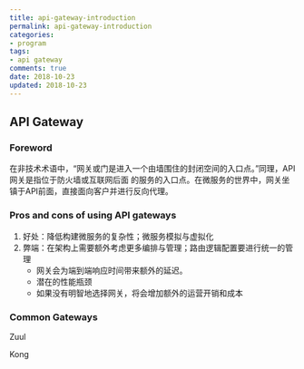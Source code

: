 ```yaml
---
title: api-gateway-introduction
permalink: api-gateway-introduction
categories:
- program
tags:
- api gateway
comments: true
date: 2018-10-23
updated: 2018-10-23
---
```



## API Gateway

### Foreword

在非技术术语中，“网关或门是进入一个由墙围住的封闭空间的入口点。”同理，API网关是指位于防火墙或互联网后面
的服务的入口点。在微服务的世界中，网关坐镇于API前面，直接面向客户并进行反向代理。

### Pros and cons of using API gateways

1. 好处：降低构建微服务的复杂性；微服务模拟与虚拟化
2. 弊端：在架构上需要额外考虑更多编排与管理；路由逻辑配置要进行统一的管理
   - 网关会为端到端响应时间带来额外的延迟。
   - 潜在的性能瓶颈
   - 如果没有明智地选择网关，将会增加额外的运营开销和成本




### Common Gateways

Zuul

Kong